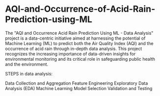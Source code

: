 # AQI-and-Occurrence-of-Acid-Rain-Prediction-using-ML
The "AQI and Occurrence Acid Rain Prediction Using ML - Data Analysis" project is a data-centric initiative aimed at harnessing the potential of Machine Learning (ML) to predict both the Air Quality Index (AQI) and the occurrence of acid rain through in-depth data analysis.
This project recognizes the increasing importance of data-driven insights for environmental monitoring and its critical role in safeguarding public health and the environment.

STEPS in data analysis: 

Data Collection and Aggregation
Feature Engineering
Exploratory Data Analysis (EDA)
Machine Learning Model Selection
Validation and Testing
